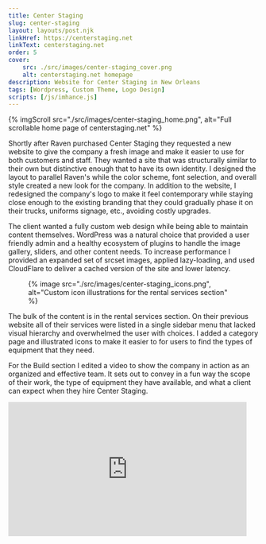 ```yaml
---
title: Center Staging
slug: center-staging
layout: layouts/post.njk
linkHref: https://centerstaging.net
linkText: centerstaging.net
order: 5
cover:
    src: ./src/images/center-staging_cover.png
    alt: centerstaging.net homepage
description: Website for Center Staging in New Orleans
tags: [Wordpress, Custom Theme, Logo Design]
scripts: [/js/imhance.js]
---
```

{% imgScroll src="./src/images/center-staging_home.png", alt="Full scrollable home page of centerstaging.net" %}

Shortly after Raven purchased Center Staging they requested a new website to give the company a fresh image and make it easier to use for both customers and staff. They wanted a site that was structurally similar to their own but distinctive enough that to have its own identity. I designed the layout to parallel Raven's while the color scheme, font selection, and overall style created a new look for the company. In addition to the website, I redesigned the company's logo to make it feel contemporary while staying close enough to the existing branding that they could gradually phase it on their trucks, uniforms signage, etc., avoiding costly upgrades.

The client wanted a fully custom web design while being able to maintain content themselves. WordPress was a natural choice that provided a user friendly admin and a healthy ecosystem of plugins to handle the image gallery, sliders, and other content needs. To increase performance I provided an expanded set of srcset images, applied lazy-loading, and used CloudFlare to deliver a cached version of the site and lower latency.

<figure>{% image src="./src/images/center-staging_icons.png", alt="Custom icon illustrations for the rental services section" %}</figure>

The bulk of the content is in the rental services section. On their previous website all of their services were listed in a single sidebar menu that lacked visual hierarchy and overwhelmed the user with choices. I added a category page and illustrated icons to make it easier to for users to find the types of equipment that they need.

For the Build section I edited a video to show the company in action as an organized and effective team. It sets out to convey in a fun way the scope of their work, the type of equipment they have available, and what a client can expect when they hire Center Staging.

<div class="video-embed">
    <div class="video-embed-inner">
        <iframe src="https://player.vimeo.com/video/287512026" width="480" height="270" frameborder="0" allow="fullscreen" allowfullscreen></iframe>
    </div>
</div>
